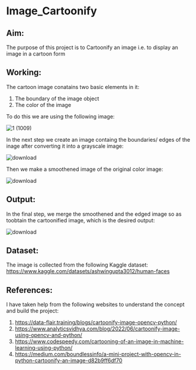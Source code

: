 # Image_Cartoonify

## Aim: 
The purpose of this project is to Cartoonify an image i.e. to display an image in a cartoon form

## Working:
The cartoon image conatains two basic elements in it:
1. The boundary of the image object
2. The color of the image

To do this we are using the following image:

![1 (1009)](https://github.com/rohitinu6/Image_Cartoonify/assets/113301503/5b6d29ac-5c4d-4b1d-a531-345f166fce1e)

In the next step we create an image containg the boundaries/ edges of the inage after converting it into a grayscale image:

![download](https://github.com/rohitinu6/Image_Cartoonify/assets/113301503/c7894694-fe81-4e09-b7e2-3171576a539b)

Then we make a smoothened image of the original color image:

![download](https://github.com/rohitinu6/Image_Cartoonify/assets/113301503/63c075d9-3014-4da3-adf4-7b74c7b5af41)


## Output:

In the final step, we merge the smoothened and the edged image so as toobtain the cartoonified image, which is the desired output:

![download](https://github.com/rohitinu6/Image_Cartoonify/assets/113301503/8cf37c0a-4031-4b63-94c6-c094896f8c5d)

## Dataset:
The image is collected from the following Kaggle dataset:
https://www.kaggle.com/datasets/ashwingupta3012/human-faces

## References:
I have taken help from the following websites to understand the concept and build the project:
1. https://data-flair.training/blogs/cartoonify-image-opencv-python/
2. https://www.analyticsvidhya.com/blog/2022/06/cartoonify-image-using-opencv-and-python/
3. https://www.codespeedy.com/cartooning-of-an-image-in-machine-learning-using-python/
4. https://medium.com/boundlessinfo/a-mini-project-with-opencv-in-python-cartoonify-an-image-d82b9ff6df70
